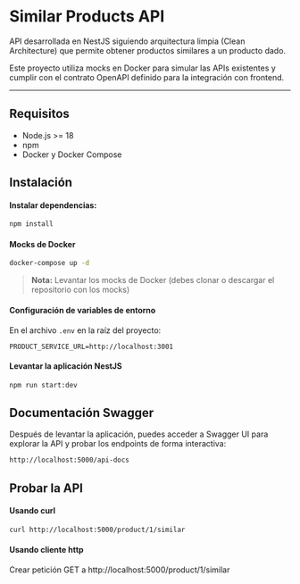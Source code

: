 # Similar Products API

API desarrollada en NestJS siguiendo arquitectura limpia (Clean Architecture) que permite obtener productos similares a un producto dado.

Este proyecto utiliza mocks en Docker para simular las APIs existentes y cumplir con el contrato OpenAPI definido para la integración con frontend.

---

## Requisitos

- Node.js >= 18
- npm
- Docker y Docker Compose

## Instalación
#### Instalar dependencias:
```bash
npm install
```
#### Mocks de Docker
```bash
docker-compose up -d
```
> **Nota:** Levantar los mocks de Docker (debes clonar o descargar el repositorio con los mocks)

#### Configuración de variables de entorno

En el archivo `.env` en la raíz del proyecto:

```env
PRODUCT_SERVICE_URL=http://localhost:3001
```



#### Levantar la aplicación NestJS
```bash
npm run start:dev
```
## Documentación Swagger
Después de levantar la aplicación, puedes acceder a Swagger UI para explorar la API y probar los endpoints de forma interactiva:

```bash
http://localhost:5000/api-docs
```
## Probar la API

#### Usando curl
```bash
curl http://localhost:5000/product/1/similar
```

#### Usando cliente http

Crear petición GET a http://localhost:5000/product/1/similar
